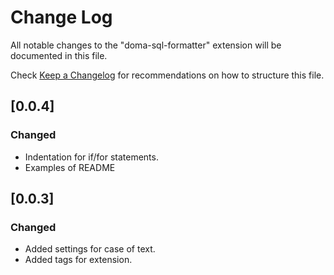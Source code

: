 # Change Log

All notable changes to the "doma-sql-formatter" extension will be documented in this file.

Check [Keep a Changelog](http://keepachangelog.com/) for recommendations on how to structure this file.

## [0.0.4]

### Changed

- Indentation for if/for statements.
- Examples of README

## [0.0.3]

### Changed

- Added settings for case of text.
- Added tags for extension.

